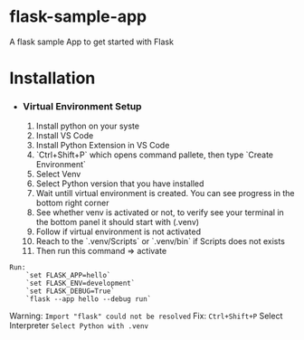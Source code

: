 # flask-sample-app
A flask sample App to get started with Flask

<h1> Installation </h1>
    <ul>
    <li>
     <h3>Virtual Environment Setup</h3> 
    </li>
        <ol>
            <li>Install python on your syste</li>
            <li>Install VS Code</li>
            <li>Install Python Extension in VS Code</li>
            <li>`Ctrl+Shift+P` which opens command pallete, then type `Create Environment`</li>
            <li>Select Venv</li>
            <li>Select Python version that you have installed</li>
            <li>Wait untill virtual environment is created. You can see progress in the bottom right corner</li>
            <li>See whether venv is activated or not, to verify see your terminal in the bottom panel it should start with (.venv)</li>
            <li>Follow if virtual environment is not activated</li>
            <li>Reach to the `.venv/Scripts` or `.venv/bin` if Scripts does not exists</li>
            <li>Then run this command => activate</li>
        </ol>
    </ul>

    Run:
        `set FLASK_APP=hello`
        `set FLASK_ENV=development`
        `set FLASK_DEBUG=True`
        `flask --app hello --debug run`


Warning: `Import "flask" could not be resolved`
Fix: `Ctrl+Shift+P` Select Interpreter `Select Python with .venv `
        



